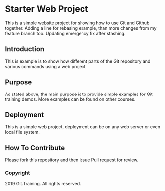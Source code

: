 # Starter Web Project

This is a simple website project for showing how to use Git and Github together.
Adding a line for rebasing example, than more changes from my feature branch too.
Updating emergency fix after stashing.

## Introduction

This is example is to show how different parts of the Git repository and various commands using a web project

## Purpose

As stated above, the main purpose is to provide simple examples for Git training demos.
More examples can be found on other courses.

## Deployment

This is a simple web project, deployment can be on any web server or even local file system.

## How To Contribute
Please fork this repository and then issue Pull request for review.

### Copyright
2019 Git.Training. All rights reserved.
